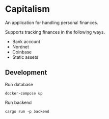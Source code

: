 # Capitalism

An application for handling personal finances.

Supports tracking finances in the following ways.
* Bank account
* Nordnet
* Coinbase
* Static assets

## Development

Run database
```
docker-compose up
```

Run backend
```
cargo run -p backend
```